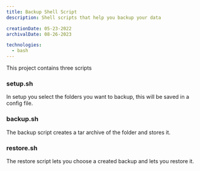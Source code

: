 ```yaml
---
title: Backup Shell Script
description: Shell scripts that help you backup your data

creationDate: 05-23-2022
archivalDate: 08-26-2023

technologies:
  - bash
---
```


This project contains three scripts

### setup.sh

In setup you select the folders you want to backup, this will be saved in a config file.

### backup.sh

The backup script creates a tar archive of the folder and stores it.

### restore.sh

The restore script lets you choose a created backup and lets you restore it.
